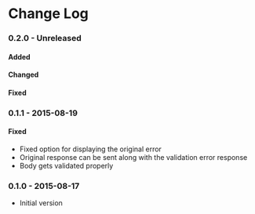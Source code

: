# Change Log

### 0.2.0 - Unreleased

#### Added

#### Changed

#### Fixed

### 0.1.1 - 2015-08-19

#### Fixed
- Fixed option for displaying the original error
- Original response can be sent along with the validation error response
- Body gets validated properly

### 0.1.0 - 2015-08-17
- Initial version
